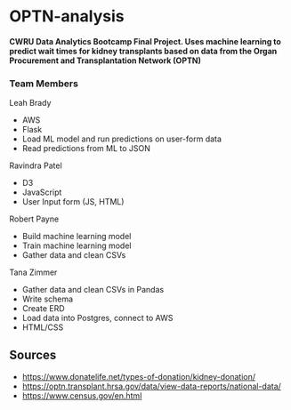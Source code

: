 # OPTN-analysis
#### CWRU Data Analytics Bootcamp Final Project. Uses machine learning to predict wait times for kidney transplants based on data from the Organ Procurement and Transplantation Network (OPTN)

### Team Members

Leah Brady
  * AWS
  * Flask
  * Load ML model and run predictions on user-form data
  * Read predictions from ML to JSON
  
Ravindra Patel
  * D3
  * JavaScript
  * User Input form (JS, HTML)
  
Robert Payne
  * Build machine learning model
  * Train machine learning model
  * Gather data and clean CSVs
  
Tana Zimmer
  * Gather data and clean CSVs in Pandas
  * Write schema
  * Create ERD
  * Load data into Postgres, connect to AWS
  * HTML/CSS
  
## Sources
  * https://www.donatelife.net/types-of-donation/kidney-donation/
  * https://optn.transplant.hrsa.gov/data/view-data-reports/national-data/
  * https://www.census.gov/en.html

